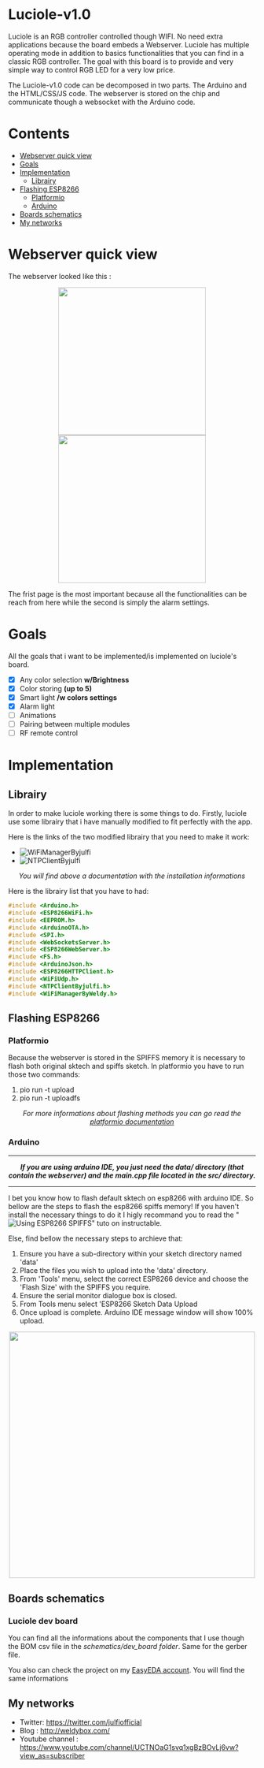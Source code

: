 # Luciole-v1.0

Luciole is an RGB controller controlled though WIFI. No need extra applications because the board embeds a Webserver. Luciole has multiple operating mode in addition to basics functionalities that you can find in a classic RGB controller. The goal with this board is to provide and very simple way to control RGB LED for a very low price.

The Luciole-v1.0 code can be decomposed in two parts. The Arduino and the HTML/CSS/JS code. The webserver is stored on the chip and communicate though a websocket with the Arduino code.

# Contents

- [Webserver quick view](#webserver-quick-view)
- [Goals](#goals)
- [Implementation](#implementation)
  - [Librairy](#librairy)
- [Flashing ESP8266](#flashing-esp8266)
  - [Platformio](#platformio)
  - [Arduino](#arduino)
- [Boards schematics](#boards-schematics)
- [My networks](#my-networks)
  
  
# Webserver quick view

The webserver looked like this : 

<p align="center">
  <img src="https://imgur.com/XMOOdEB.jpg" width="300">
  <img src="https://imgur.com/52pnw5x.jpg" width="300">
</p>


The frist page is the most important because all the functionalities can be reach from here while the second is simply the alarm settings.

# Goals

All the goals that i want to be implemented/is implemented on luciole's board.

- [x] Any color selection **w/Brightness**
- [x] Color storing **(up to 5)**
- [x] Smart light **/w colors settings**
- [x] Alarm light
- [ ] Animations
- [ ] Pairing between multiple modules
- [ ] RF remote control

# Implementation

## Librairy

In order to make luciole working there is some things to do. Firstly, luciole use some librairy that i have manually modified to fit perfectly with the app.

Here is the links of the two modified librairy that you need to make it work:
- ![WiFiManagerByjulfi](https://github.com/Weldybox-en/WiFiManagerByjulfi)
- ![NTPClientByjulfi](https://github.com/Weldybox-en/NTPClientByjulfi)
<p align="center"><i>You will find above a documentation with the installation informations</i><p>
  
 Here is the librairy list that you have to had: 
 
```cpp
#include <Arduino.h>
#include <ESP8266WiFi.h>
#include <EEPROM.h>
#include <ArduinoOTA.h>
#include <SPI.h>
#include <WebSocketsServer.h>
#include <ESP8266WebServer.h>
#include <FS.h>
#include <ArduinoJson.h>
#include <ESP8266HTTPClient.h>
#include <WiFiUdp.h>
#include <NTPClientByjulfi.h>
#include <WiFiManagerByWeldy.h> 
```

## Flashing ESP8266

### Platformio

Because the webserver is stored in the SPIFFS memory it is necessary to flash both original sktech and spiffs sketch. In platformio you have to run those two commands:

1. pio run -t upload
2. pio run -t uploadfs

<p align="center"><i>For more informations about flashing methods you can go read the <a href="https://docs.platformio.org/en/latest/platforms/espressif8266.html" target="_blank">platformio documentation</a></i></p>

### Arduino


------
<p align="center"><i><b>If you are using arduino IDE, you just need the data/ directory (that contain the webserver) and the main.cpp file located in the src/ directory.</i></b></p>

------

I bet you know how to flash default sktech on esp8266 with arduino IDE. So bellow are the steps to flash the esp8266 spiffs memory! If you haven't install the necessary things to do it I higly recommand you to read the "![Using ESP8266 SPIFFS](https://www.instructables.com/id/Using-ESP8266-SPIFFS/)" tuto on instructable.

Else, find bellow the necessary steps to archieve that:

1.  Ensure you have a sub-directory within your sketch directory named 'data'
2. Place the files you wish to upload into the 'data' directory.
3. From 'Tools' menu, select the correct ESP8266 device and choose the 'Flash Size' with the SPIFFS you require.
4. Ensure the serial monitor dialogue box is closed.
5. From Tools menu select 'ESP8266 Sketch Data Upload
6. Once upload is complete. Arduino IDE message window will show 100% upload. 

<p align="center">
  <img src="https://imgur.com/dhy3P5X.jpg" width="500">
</p>

## Boards schematics

### Luciole dev board

You can find all the informations about the components that I use though the BOM csv file in the *schematics/dev_board folder*. Same for the gerber file.

You also can check the project on my [EasyEDA account](https://easyeda.com/weldybox/luciolev2-0-microusb-3-0). You will find the same informations

 ## My networks
 
 - Twitter: https://twitter.com/julfiofficial
 - Blog : http://weldybox.com/
 - Youtube channel : https://www.youtube.com/channel/UCTNOaG1svq1xgBzBOvLj6vw?view_as=subscriber

